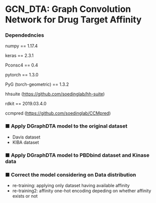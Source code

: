 # GCN_DTA: Graph Convolution Network for Drug Target Affinity

### Dependedncies
numpy == 1.17.4

keras == 2.3.1

Pconsc4 == 0.4

pytorch == 1.3.0

PyG (torch-geometric) == 1.3.2

hhsuite (https://github.com/soedinglab/hh-suite)

rdkit == 2019.03.4.0

ccmpred (https://github.com/soedinglab/CCMpred)


### ■ Apply DGraphDTA model to the original dataset
- Davis dataset 
- KIBA dataset 


### ■ Apply DGraphDTA model to PBDbind dataset and Kinase data


### ■ Correct the model considering on Data distribution 
- re-training: applying only dataset having available affinity
- re-training2: affinity one-hot encoding depeding on whether affinity exists or not
